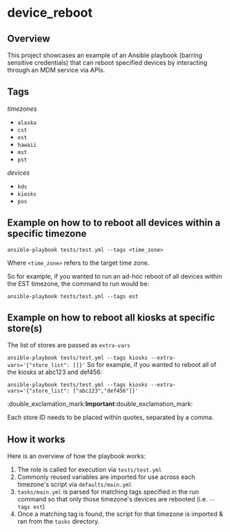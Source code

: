 # device_reboot

## Overview

This project showcases an example of an Ansible playbook (barring sensitive credentials) that can reboot specified devices by interacting through an MDM service via APIs.

## Tags
*timezones*
- ```alaska```
- ```cst```
- ```est```
- ```hawaii```
- ```mst```
- ```pst```

*devices*
- ```kds```
- ```kiosks```
- ```pos```

## Example on how to to reboot all devices within a specific timezone
```ansible-playbook tests/test.yml --tags <time_zone>```

Where ```<time_zone>``` refers to the target time zone.

So for example, if you wanted to run an ad-hoc reboot of all devices within the EST timezone, the command to run would be:

```ansible-playbook tests/test.yml --tags est```

## Example on how to reboot all kiosks at specific store(s)
The list of stores are passed as ```extra-vars```

```ansible-playbook tests/test.yml --tags kiosks --extra-vars='{"store_list": []}'```
So for example, if you wanted to reboot all of the kiosks at abc123 and def456:

```ansible-playbook tests/test.yml --tags kiosks --extra-vars='{"store_list": ["abc123","def456"]}'```


:double_exclamation_mark:**Important**:double_exclamation_mark:

Each store ID needs to be placed within quotes, separated by a comma.

##  How it works
Here is an overview of how the playbook works:
1. The role is called for execution via ```tests/test.yml```
2. Commonly reused variables are imported for use across each timezone's script via ```defaults/main.yml```
3. ```tasks/main.yml``` is parsed for matching tags specified in the run command so that only those timezone's devices are rebooted (i.e. ```--tags est```)
4. Once a matching tag is found, the script for that timezone is imported & ran from the ```tasks``` directory.